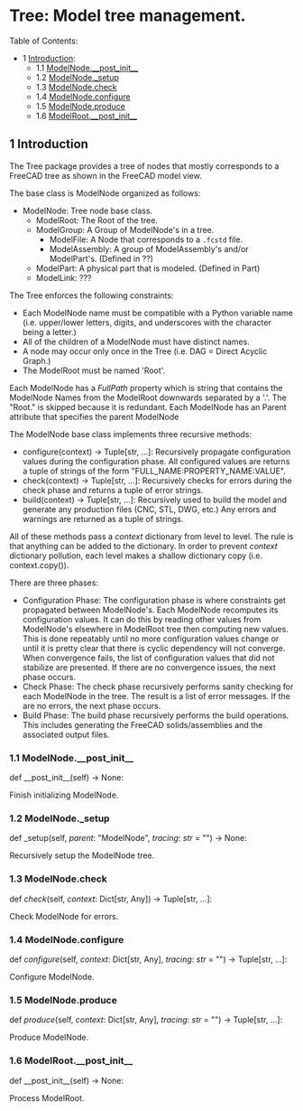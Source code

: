 # Tree: Model tree management.

Table of Contents:
* 1 [Introduction](#introduction):
  * 1.1 [ModelNode.\_\_post\_init\_\_](#modelnode---post-init--)
  * 1.2 [ModelNode.\_setup](#modelnode--setup)
  * 1.3 [ModelNode.check](#modelnode-check)
  * 1.4 [ModelNode.configure](#modelnode-configure)
  * 1.5 [ModelNode.produce](#modelnode-produce)
  * 1.6 [ModelRoot.\_\_post\_init\_\_](#modelroot---post-init--)

## 1 <a name="introduction"></a>Introduction


The Tree package provides a tree of nodes that mostly corresponds to a FreeCAD tree
as shown in the FreeCAD model view.

The base class is ModelNode organized as follows:

* ModelNode: Tree node base class.
  * ModelRoot: The Root of the tree.
  * ModelGroup: A Group of ModelNode's in a tree.
    * ModelFile: A Node that corresponds to a `.fcstd` file.
    * ModelAssembly: A group of ModelAssembly's and/or ModelPart's.  (Defined in ??)
  * ModelPart: A physical part that is modeled.  (Defined in Part)
  * ModelLink: ???

The Tree enforces the following constraints:
* Each ModelNode name must be compatible with a Python variable name
  (i.e. upper/lower letters, digits, and underscores with the character being a letter.)
* All of the children of a ModelNode must have distinct names.
* A node may occur only once in the Tree (i.e. DAG = Direct Acyclic Graph.)
* The ModelRoot must be named 'Root'.

Each ModelNode has a *FullPath* property which is string that contains the ModelNode Names
from the ModelRoot downwards separated by a '.'.  The "Root." is skipped because it is redundant.
Each ModelNode has an Parent attribute that specifies the parent ModelNode

The ModelNode base class implements three recursive methods:

* configure(context) -> Tuple[str, ...]:
  Recursively propagate configuration values during the configuration phase.
  All configured values are returns a tuple of strings of the form "FULL_NAME:PROPERTY_NAME:VALUE".
* check(context) -> Tuple[str, ...]:
  Recursively checks for errors during the check phase and returns a tuple of error strings.
* build(context) -> Tuple[str, ...]:
  Recursively used to build the model and generate any production files (CNC, STL, DWG, etc.)
  Any errors and warnings are returned as a tuple of strings.

All of these methods pass a *context* dictionary from level to level.  The rule is that anything
can be added to the dictionary.  In order to prevent *context* dictionary pollution, each
level makes a shallow dictionary copy (i.e. context.copy()).

There are three phases:
* Configuration Phase:
  The configuration phase is where constraints get propagated between ModelNode's.  Each
  ModelNode recomputes its configuration values.  It can do this by reading other values
  from ModelNode's elsewhere in ModelRoot tree then computing new values.  This is done
  repeatably until no more configuration values change or until it is pretty clear that
  there is cyclic dependency will not converge.  When convergence fails, the list of
  configuration values that did not stabilize are presented.  If there are no convergence
  issues, the next phase occurs.
* Check Phase:
  The check phase recursively performs sanity checking for each ModelNode in the tree.
  The result is a list of error messages.  If the are no errors, the next phase occurs.
* Build Phase:
  The build phase recursively performs the build operations.  This includes generating
  the FreeCAD solids/assemblies and the associated output files.


### 1.1 ModelNode.\_\_post\_init\_\_ <a name="modelnode---post-init--"></a>

def \_\_post\_init\_\_(self) -> None:

Finish initializing ModelNode.

### 1.2 ModelNode.\_setup <a name="modelnode--setup"></a>

def \_setup(self, *parent*:  "ModelNode", *tracing*:  *str* = "") -> None:

Recursively setup the ModelNode tree.

### 1.3 ModelNode.check <a name="modelnode-check"></a>

def *check*(self, *context*:  Dict[str, Any]) -> Tuple[str, ...]:

Check ModelNode for errors.

### 1.4 ModelNode.configure <a name="modelnode-configure"></a>

def *configure*(self, *context*:  Dict[str, Any], *tracing*:  *str* = "") -> Tuple[str, ...]:

Configure ModelNode.

### 1.5 ModelNode.produce <a name="modelnode-produce"></a>

def *produce*(self, *context*:  Dict[str, Any], *tracing*:  *str* = "") -> Tuple[str, ...]:

Produce ModelNode.

### 1.6 ModelRoot.\_\_post\_init\_\_ <a name="modelroot---post-init--"></a>

def \_\_post\_init\_\_(self) -> None:

Process ModelRoot.
